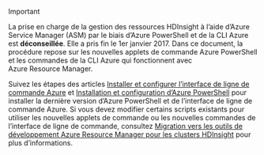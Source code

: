 > [!IMPORTANT]
> La prise en charge de la gestion des ressources HDInsight à l’aide d’Azure Service Manager (ASM) par le biais d’Azure PowerShell et de la CLI Azure est **déconseillée**. Elle a pris fin le 1er janvier 2017. Dans ce document, la procédure repose sur les nouvelles applets de commande Azure PowerShell et les commandes de la CLI Azure qui fonctionnent avec Azure Resource Manager.
> 
> Suivez les étapes des articles [Installer et configurer l’interface de ligne de commande Azure](../articles/xplat-cli-install.md) et [Installation et configuration d’Azure PowerShell](/powershell/azureps-cmdlets-docs) pour installer la dernière version d’Azure PowerShell et de l’interface de ligne de commande Azure. Si vous devez modifier certains scripts existants pour utiliser les nouvelles applets de commande ou les nouvelles commandes de l’interface de ligne de commande, consultez [Migration vers les outils de développement Azure Resource Manager pour les clusters HDInsight](../articles/hdinsight/hdinsight-hadoop-development-using-azure-resource-manager.md) pour plus d’informations.
> 
> 



<!--HONumber=Jan17_HO3-->


